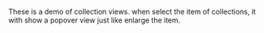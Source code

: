 These is a demo of collection views. when select the item of collections, it with show a popover view just like enlarge the item.

